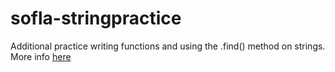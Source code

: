 # sofla-stringpractice

Additional practice writing functions and using the .find() method on strings. More info [here](https://docs.python.org/3/library/stdtypes.html#str.find)
